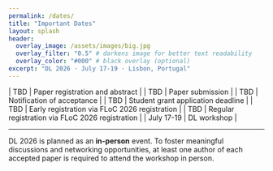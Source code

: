 ```yaml
---
permalink: /dates/
title: "Important Dates"
layout: splash
header:
  overlay_image: /assets/images/big.jpg
  overlay_filter: "0.5" # darkens image for better text readability
  overlay_color: "#000" # black overlay (optional)
excerpt: "DL 2026 · July 17-19 · Lisbon, Portugal"
---
```




| TBD    | Paper registration and abstract      |
| TBD    | Paper submission  |
| TBD    | Notification of acceptance |
| TBD    | Student grant application deadline |
| TBD    | Early registration via FLoC 2026 registration |
| TBD    | Regular registration via FLoC 2026 registration |
| July 17-19 | DL workshop |

--------------------------

DL 2026 is planned as an <b>in-person</b> event. To foster meaningful discussions and networking opportunities, at least one author of each accepted paper is required to attend the workshop in person.

